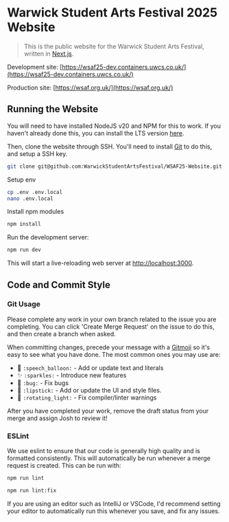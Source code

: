 # Warwick Student Arts Festival 2025 Website

> This is the public website for the Warwick Student Arts Festival, written in [Next.js](https://nextjs.org/).

Development site: [https://wsaf25-dev.containers.uwcs.co.uk/](https://wsaf25-dev.containers.uwcs.co.uk/)

Production site: [https://wsaf.org.uk/](https://wsaf.org.uk/)

## Running the Website

You will need to have installed NodeJS v20 and NPM for this to work. If you haven't already done this, you can install the LTS version [here](https://nodejs.org/en/download).

Then, clone the website through SSH. You'll need to install [Git](https://git-scm.com/downloads) to do this, and setup a SSH key.

```bash
git clone git@github.com:WarwickStudentArtsFestival/WSAF25-Website.git
```

Setup env

```bash
cp .env .env.local
nano .env.local
```

Install npm modules

```bash
npm install
```

Run the development server:

```bash
npm run dev
```

This will start a live-reloading web server at [http://localhost:3000](http://localhost:3000).

## Code and Commit Style

### Git Usage

Please complete any work in your own branch related to the issue you are completing. You can click 'Create Merge Request' on the issue to do this, and then create a branch when asked.

When committing changes, precede your message with a [Gitmoji](https://gitmoji.dev/) so it's easy to see what you have done. The most common ones you may use are:

- 💬 `:speech_balloon:` - Add or update text and literals
- ✨ `:sparkles:` - Introduce new features
- 🐛 `:bug:` - Fix bugs
- 💄 `:lipstick:` - Add or update the UI and style files.
- 🚨 `:rotating_light:` - Fix compiler/linter warnings

After you have completed your work, remove the draft status from your merge and assign Josh to review it!

### ESLint

We use eslint to ensure that our code is generally high quality and is formatted consistently. This will automatically be run whenever a merge request is created. This can be run with:

```bash
npm run lint
```

```bash
npm run lint:fix
```

If you are using an editor such as IntelliJ or VSCode, I'd recommend setting your editor to automatically run this whenever you save, and fix any issues.
